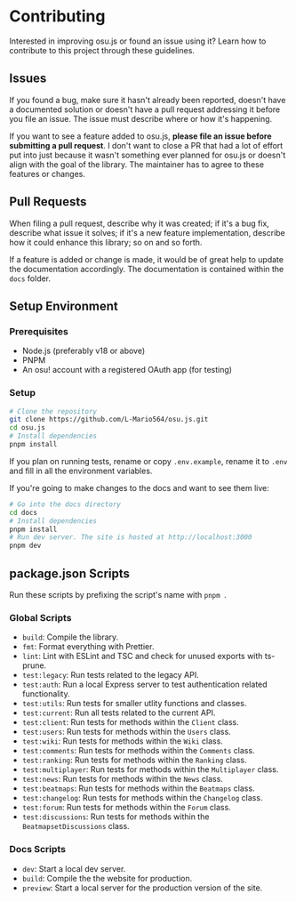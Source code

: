 # Contributing

Interested in improving osu.js or found an issue using it? Learn how to contribute to this project through these guidelines.

## Issues

If you found a bug, make sure it hasn't already been reported, doesn't have a documented solution or doesn't have a pull request addressing it before you file an issue. The issue must describe where or how it's happening.

If you want to see a feature added to osu.js, **please file an issue before submitting a pull request**. I don't want to close a PR that had a lot of effort put into just because it wasn't something ever planned for osu.js or doesn't align with the goal of the library. The maintainer has to agree to these features or changes.

## Pull Requests

When filing a pull request, describe why it was created; if it's a bug fix, describe what issue it solves; if it's a new feature implementation, describe how it could enhance this library; so on and so forth.

If a feature is added or change is made, it would be of great help to update the documentation accordingly. The documentation is contained within the `docs` folder.

## Setup Environment

### Prerequisites

- Node.js (preferably v18 or above)
- PNPM
- An osu! account with a registered OAuth app (for testing)

### Setup

```bash
# Clone the repository
git clone https://github.com/L-Mario564/osu.js.git
cd osu.js
# Install dependencies
pnpm install
```

If you plan on running tests, rename or copy `.env.example`, rename it to `.env` and fill in all the environment variables.

If you're going to make changes to the docs and want to see them live:

```bash
# Go into the docs directory
cd docs
# Install dependencies
pnpm install
# Run dev server. The site is hosted at http://localhost:3000
pnpm dev
```

## package.json Scripts

Run these scripts by prefixing the script's name with `pnpm `.

### Global Scripts

- `build`: Compile the library.
- `fmt`: Format everything with Prettier.
- `lint`: Lint with ESLint and TSC and check for unused exports with ts-prune.
- `test:legacy`: Run tests related to the legacy API.
- `test:auth`: Run a local Express server to test authentication related functionality.
- `test:utils`: Run tests for smaller utlity functions and classes.
- `test:current`: Run all tests related to the current API.
- `test:client`: Run tests for methods within the `Client` class.
- `test:users`: Run tests for methods within the `Users` class.
- `test:wiki`: Run tests for methods within the `Wiki` class.
- `test:comments`: Run tests for methods within the `Comments` class.
- `test:ranking`: Run tests for methods within the `Ranking` class.
- `test:multiplayer`: Run tests for methods within the `Multiplayer` class.
- `test:news`: Run tests for methods within the `News` class.
- `test:beatmaps`: Run tests for methods within the `Beatmaps` class.
- `test:changelog`: Run tests for methods within the `Changelog` class.
- `test:forum`: Run tests for methods within the `Forum` class.
- `test:discussions`: Run tests for methods within the `BeatmapsetDiscussions` class.

### Docs Scripts

- `dev`: Start a local dev server.
- `build`: Compile the the website for production.
- `preview`: Start a local server for the production version of the site.
